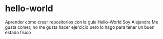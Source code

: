 # hello-world
Aprender como crear repositorios con la guia Hello-World
Soy Alejandra
Me gusta comer, no me gusta hacer ejercicio pero lo hago para tener un buen estado fisico
